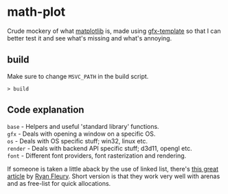 # math-plot

Crude mockery of what [matplotlib](https://matplotlib.org/) is, made using [gfx-template](https://github.com/Zermil/gfx-template) so that I can better test it and see what's missing and what's annoying.

## build

Make sure to change `MSVC_PATH` in the build script.

```console
> build
```

## Code explanation

`base` - Helpers and useful 'standard library' functions.  
`gfx` - Deals with opening a window on a specific OS.  
`os` - Deals with OS specific stuff; win32, linux etc.  
`render` - Deals with backend API specific stuff; d3d11, opengl etc.  
`font` - Different font providers, font rasterization and rendering.  

If someone is taken a little aback by the use of linked list, there's [this great article](https://www.rfleury.com/p/in-defense-of-linked-lists) by [Ryan Fleury](https://twitter.com/ryanjfleury). Short version is that they work very well with arenas and as free-list for quick allocations.